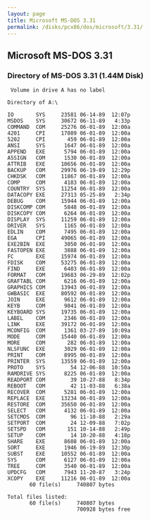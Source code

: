 ```yaml
---
layout: page
title: Microsoft MS-DOS 3.31
permalink: /disks/pcx86/dos/microsoft/3.31/
---
```


Microsoft MS-DOS 3.31
---

### Directory of MS-DOS 3.31 (1.44M Disk)

	 Volume in drive A has no label

	Directory of A:\

	IO       SYS     23581 06-14-89  12:07p
	MSDOS    SYS     30672 06-11-89   4:33p
	COMMAND  COM     25276 06-01-89  12:00a
	4201     CPI     17089 06-01-89  12:00a
	5202     CPI       459 06-01-89  12:00a
	ANSI     SYS      1647 06-01-89  12:00a
	APPEND   EXE      5794 06-01-89  12:00a
	ASSIGN   COM      1530 06-01-89  12:00a
	ATTRIB   EXE     10656 06-01-89  12:00a
	BACKUP   COM     29976 06-19-89  12:29p
	CHKDSK   COM     11867 06-01-89  12:00a
	COMP     COM      4183 06-01-89  12:00a
	COUNTRY  SYS     11254 06-01-89  12:00a
	DATACOPY EXE     27313 05-25-89   2:34p
	DEBUG    COM     15944 06-01-89  12:00a
	DISKCOMP COM      5848 06-01-89  12:00a
	DISKCOPY COM      6264 06-01-89  12:00a
	DISPLAY  SYS     11259 06-01-89  12:00a
	DRIVER   SYS      1165 06-01-89  12:00a
	EDLIN    COM      7495 06-01-89  12:00a
	EGA      CPI     49065 06-01-89  12:00a
	EXE2BIN  EXE      3050 06-01-89  12:00a
	FASTOPEN EXE      3888 06-01-89  12:00a
	FC       EXE     15974 06-01-89  12:00a
	FDISK    COM     53275 06-01-89  12:00a
	FIND     EXE      6403 06-01-89  12:00a
	FORMAT   COM     19683 06-29-89  12:02p
	GRAFTABL COM      6216 06-01-89  12:00a
	GRAPHICS COM     13943 06-01-89  12:00a
	GWBASIC  EXE     80592 06-01-89  12:00a
	JOIN     EXE      9612 06-01-89  12:00a
	KEYB     COM      9041 06-01-89  12:00a
	KEYBOARD SYS     19735 06-01-89  12:00a
	LABEL    COM      2346 06-01-89  12:00a
	LINK     EXE     39172 06-01-89  12:00a
	MCONFIG  COM      1361 03-27-89  10:09a
	MODE     COM     15440 06-01-89  12:00a
	MORE     COM       282 06-01-89  12:00a
	NLSFUNC  EXE      3029 06-01-89  12:00a
	PRINT    COM      8995 06-01-89  12:00a
	PRINTER  SYS     13559 06-01-89  12:00a
	PROTO    SYS        54 12-06-88  10:50a
	RAMDRIVE SYS      8225 06-01-89  12:00a
	READPORT COM        39 10-27-88   8:34p
	REBOOT   COM        42 11-03-88   6:38a
	RECOVER  COM      5281 06-01-89  12:00a
	REPLACE  EXE     13234 06-01-89  12:00a
	RESTORE  COM     35650 06-01-89  12:00a
	SELECT   COM      4132 06-01-89  12:00a
	SETCMOS  COM        96 11-10-88   2:29a
	SETPORT  COM        24 12-09-88   7:02p
	SETSPD   COM       151 10-14-88   2:49p
	SETUP    COM        14 10-20-88   4:18p
	SHARE    EXE      8608 06-01-89  12:00a
	SORT     EXE      1946 06-19-89  12:30p
	SUBST    EXE     10552 06-01-89  12:00a
	SYS      COM      6127 06-01-89  12:00a
	TREE     COM      3540 06-01-89  12:00a
	UPDCFG   COM      7943 11-20-87   3:24p
	XCOPY    EXE     11216 06-01-89  12:00a
	       60 file(s)     740807 bytes

	Total files listed:
	       60 file(s)     740807 bytes
	                      700928 bytes free
